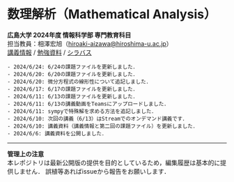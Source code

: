 # 数理解析（Mathematical Analysis）
**広島大学 2024年度 情報科学部 専門教育科目**  
担当教員：相澤宏旭（hiroaki-aizawa@hiroshima-u.ac.jp）  
[講義情報](info.md) / [勉強資料](advanced_materials.md) / [シラバス](https://momiji.hiroshima-u.ac.jp/syllabusHtml/2024_15_KA131001.html)

````{card} 連絡事項・更新事項
- 2024/6/24: 6/24の課題ファイルを更新しました．
- 2024/6/20: 6/20の課題ファイルを更新しました．
- 2024/6/20: 微分方程式の線形性について追記しました．
- 2024/6/17: 6/17の課題ファイルを更新しました．
- 2024/6/11: 6/13の課題ファイルを更新しました．
- 2024/6/11: 6/13の講義動画をTeamsにアップロードしました．
- 2024/6/11: sympyで特殊解を求める方法を追記しました．
- 2024/6/10: 次回の講義（6/13）はStreamでのオンデマンド講義です．
- 2024/6/10: 講義資料（講義情報と第二回の課題ファイル）を更新しました．
- 2024/6/6: 講義資料を公開しました．
````

---
**管理上の注意**  
本レポジトリは最新公開版の提供を目的としているため，編集履歴は基本的に提供しません．
誤植等あればissueから報告をお願いします．